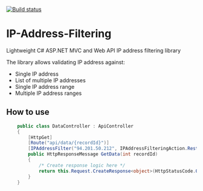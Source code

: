 [![Build status](https://ci.appveyor.com/api/projects/status/github/dejanstojanovic/IP-Address-Filtering?branch=master&svg=true)](https://ci.appveyor.com/project/dejanstojanovic/ip-address-filtering/branch/master)

# IP-Address-Filtering
Lightweight C# ASP.NET MVC and Web API IP address filtering library

The library allows validating IP address against:
* Single IP address
* List of multiple IP addresses
* Single IP address range
* Multiple IP address ranges

## How to use

```cs
    public class DataController : ApiController
    {
        [HttpGet]
        [Route("api/data/{recordId}")]
        [IPAddressFilter("94.201.50.212", IPAddressFilteringAction.Restrict)]
        public HttpResponseMessage GetData(int recordId)
        {
            /* Create response logic here */
            return this.Request.CreateResponse<object>(HttpStatusCode.OK, new object());
        }
    }
```
